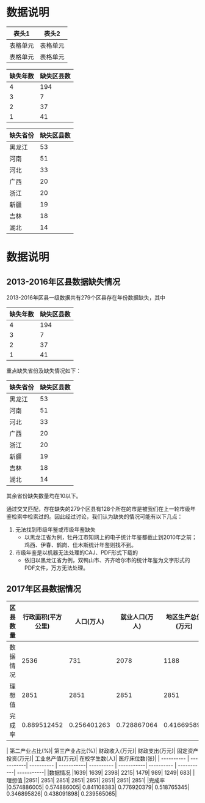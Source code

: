 # 数据说明 #


| 表头1  | 表头2|
| ---------- | -----------|
| 表格单元   | 表格单元   |
| 表格单元   | 表格单元   |

| 缺失年数 | 缺失区县数 |
| ---------- | -----------|
| 4 | 194 |
| 3 | 7 |
| 2 | 37 |
| 1 | 41 |

| 缺失省份 | 缺失区县数 |
| ---------- | -----------|
| 黑龙江 | 53 |
| 河南 | 51 |
| 河北 | 33 |
| 广西 | 20 |
| 浙江 | 20 |
| 新疆 | 19 |
| 吉林 | 18 |
| 湖北 | 14 |

# 数据说明 #

## 2013-2016年区县数据缺失情况 ##

2013-2016年区县一级数据共有279个区县存在年份数据缺失，其中

| 缺失年数 | 缺失区县数 |
| ---------- | -----------|
| 4 | 194 |
| 3 | 7 |
| 2 | 37 |
| 1 | 41 |

重点缺失省份及缺失情况如下：

| 缺失省份 | 缺失区县数 |
| ---------- | -----------|
| 黑龙江 | 53 |
| 河南 | 51 |
| 河北 | 33 |
| 广西 | 20 |
| 浙江 | 20 |
| 新疆 | 19 |
| 吉林 | 18 |
| 湖北 | 14 |

其余省份缺失数量均在10以下。

通过交叉匹配，存在缺失的279个区县有128个所在的市是被我们在上一轮市级年鉴检索中检索过的。因此经过讨论，我们认为缺失的情况可能有以下几点：
1. 无法找到市级年鉴或市级年鉴缺失
	* 以黑龙江省为例，牡丹江市知网上的电子统计年鉴都截止到2010年之前；鸡西、伊春、鹤岗、佳木斯统计年鉴则找不到。
2. 市级年鉴是以机器无法处理的CAJ、PDF形式下载的
	* 依旧以黑龙江省为例，双鸭山市、齐齐哈尔市的统计年鉴为文字形式的PDF文件，万方无法处理。

## 2017年区县数据情况 ##

| 区县数量 | 行政面积(平方公里) | 人口(万人) | 就业人口(万人) | 地区生产总值(万元) | 地区生产总值_第一产业(万元) | 地区生产总值_第二产业(万元) | 地区生产总值_第三产业(万元) | 第一产业占比(%)
| ---------- | -----------| ---------- | -----------| ---------- | -----------| ---------- | -----------| -----------|
|数据情况	|2536|	731|	2078|	1188|	1774|	1552|	1587|	1587|	1639|
|理想值	|2851|	2851|	2851|	2851|	2851|	2851|	2851|	2851|	2851|
|完成率	|0.889512452|	0.256401263|	0.728867064|	0.416695896|	0.622237811|	0.544370396|	0.556646791|	0.556646791|	0.574886005|

|		第二产业占比(%)|	第三产业占比(%)|	财政收入(万元)|	财政支出(万元)|	固定资产投资(万元)|	工业总产值(万元)|	在校学生数(人)|	医疗床位数(张)|
| ---------- | -----------| ---------- | -----------| ---------- | -----------| ---------- | -----------| -----------|
|数据情况		|1639|	1639|	2398|	2215|	1479|	989|	1249|	683|
|理想值		|2851|	2851|	2851|	2851|	2851|	2851|	2851|	2851|
|完成率		|0.574886005|	0.574886005|	0.841108383|	0.776920379|	0.518765345|	0.346895826|	0.438091898|	0.239565065|

